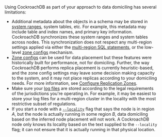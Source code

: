 Using CockroachDB as part of your approach to data domiciling has several limitations:

- Additional metadata about the objects in a schema may be stored in [system ranges](architecture/distribution-layer.html#meta-ranges), system tables, etc. For example, this metadata may include table and index names, and primary key information. CockroachDB synchronizes these system ranges and system tables across nodes. This synchronization does not respect any multi-region settings applied via either the [multi-region SQL statements](multiregion-overview.html), or the low-level [zone configs](configure-replication-zones.html) mechanism.
- [Zone configs](configure-replication-zones.html) can be used for data placement but these features were historically built for performance, not for domiciling. Further, the way CockroachDB performs replica placement is currently heuristic-based, and the zone config settings may leave some decision making capacity to the system, and it may not place replicas according to your domiciling needs. For more information, see [Configure Replication Zones](configure-replication-zones.html#types-of-constraints).
- Make sure your [log files](logging-overview.html) are stored according to the legal requirements of the jurisdictions you're operating in. For example, it may be easiest to store your log files for a multi-region cluster in the locality with the most restrictive subset of regulations.
- If you start a node with a [`--locality`](cockroach-start.html#locality) flag that says the node is in region _A_, but the node is actually running in some region _B_, data domiciling based on the inferred node placement will not work. A CockroachDB node only knows its locality based on the text supplied to the `--locality` flag; it can not ensure that it is actually running in that physical location.
